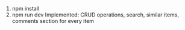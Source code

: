 1) npm install
2) npm run dev
Implemented:
CRUD operations, search, similar items, comments section for every item
